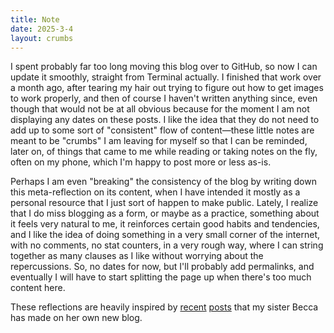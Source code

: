 ```yaml
---
title: Note
date: 2025-3-4
layout: crumbs
---
```


I spent probably far too long moving this blog over to GitHub, so now I can update it smoothly, straight from Terminal actually. I finished that work over a month ago, after tearing my hair out trying to figure out how to get images to work properly, and then of course I haven't written anything since, even though that would not be at all obvious because for the moment I am not displaying any dates on these posts. I like the idea that they do not need to add up to some sort of "consistent" flow of content—these little notes are meant to be "crumbs" I am leaving for myself so that I can be reminded, later on, of things that came to me while reading or taking notes on the fly, often on my phone, which I'm happy to post more or less as-is. 

Perhaps I am even "breaking" the consistency of the blog by writing down this meta-reflection on its content, when I have intended it mostly as a personal resource that I just sort of happen to make public. Lately, I realize that I do miss blogging as a form, or maybe as a practice, something about it feels very natural to me, it reinforces certain good habits and tendencies, and I like the idea of doing something in a very small corner of the internet, with no comments, no stat counters, in a very rough way, where I can string together as many clauses as I like without worrying about the repercussions. So, no dates for now, but I'll probably add permalinks, and eventually I will have to start splitting the page up when there's too much content here. 

These reflections are heavily inspired by [recent](https://cdxs.ist/posts/2025-02-21-18-17/) [posts](https://cdxs.ist/posts/2025-03-01-20-02/) that my sister Becca has made on her own new blog.